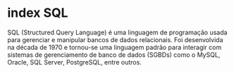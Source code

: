 # index SQL

SQL (Structured Query Language) é uma linguagem de programação usada para gerenciar e manipular bancos de dados relacionais. Foi desenvolvida na década de 1970 e tornou-se uma linguagem padrão para interagir com sistemas de gerenciamento de banco de dados (SGBDs) como o MySQL, Oracle, SQL Server, PostgreSQL, entre outros.


